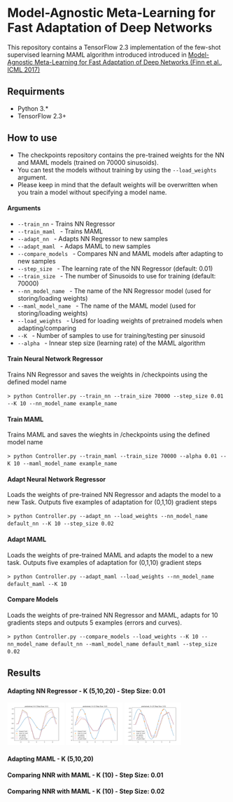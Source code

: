 # Model-Agnostic Meta-Learning for Fast Adaptation of Deep Networks
This repository contains a TensorFlow 2.3 implementation of the few-shot supervised learning MAML algorithm
introduced introduced in [Model-Agnostic Meta-Learning for Fast Adaptation of Deep Networks (Finn et al., ICML 2017)
](https://arxiv.org/abs/1703.03400) 

## Requirments
- Python 3.*
- TensorFlow 2.3+

## How to use
- The checkpoints repository contains the pre-trained weights for the NN and MAML models (trained on 70000 sinusoids).
- You can test the models without training by using the ``--load_weights`` argument.
- Please keep in mind that the default weights will be overwritten when you train a model without specifying a model name.

#### Arguments
- `--train_nn` - Trains NN Regressor
- `--train_maml ` - Trains MAML
- `--adapt_nn ` - Adapts NN Regressor to new samples
- `--adapt_maml ` - Adaps MAML to new samples
- `--compare_models ` - Compares NN and MAML models after adapting to new samples
- `--step_size ` - The learning rate of the NN Regressor (default: 0.01)
- `--train_size ` - The number of Sinusoids to use for training (default: 70000)
- `--nn_model_name ` - The name of the NN Regressor model (used for storing/loading weights)
- `--maml_model_name ` - The name of the MAML model (used for storing/loading weights)
- `--load_weights ` - Used for loading weights of pretrained models when adapting/comparing
- `--K ` - Number of samples to use for training/testing per sinusoid
- `--alpha ` - Innear step size (learning rate) of the MAML algorithm

#### Train Neural Network Regressor
Trains NN Regressor and saves the weights in /checkpoints using the defined model name

`> python Controller.py --train_nn --train_size 70000 --step_size 0.01 --K 10 --nn_model_name example_name`

#### Train MAML
Trains MAML and saves the wieghts in /checkpoints using the defined model name

`> python Controller.py --train_maml --train_size 70000 --alpha 0.01 --K 10 --maml_model_name example_name`

#### Adapt Neural Network Regressor
Loads the weights of pre-trained NN Regressor and adapts the model to a new Task.
Outputs five examples of adaptation for (0,1,10) gradient steps

`> python Controller.py --adapt_nn --load_weights --nn_model_name default_nn --K 10 --step_size 0.02`

#### Adapt MAML
Loads the weights of pre-trained MAML and adapts the model to a new task.
Outputs five examples of adaptation for (0,1,10) gradient steps

`> python Controller.py --adapt_maml --load_weights --nn_model_name default_maml --K 10`

#### Compare Models
Loads the weights of pre-trained NN Regressor and MAML, adapts for 10 gradients steps and outputs 5
examples (errors and curves).

`> python Controller.py --compare_models --load_weights --K 10 --nn_model_name default_nn --maml_model_name default_maml --step_size 0.02`


## Results

#### Adapting NN Regressor - K (5,10,20) - Step Size: 0.01

<img width="130" src="https://github.com/gdemos01/maml-tensorflow2.3/blob/main/Results/nn_K5.png">
<img width="130" src="https://github.com/gdemos01/maml-tensorflow2.3/blob/main/Results/nn_K10.png">
<img width="130" src="https://github.com/gdemos01/maml-tensorflow2.3/blob/main/Results/nn_K20.png">

#### Adapting MAML - K (5,10,20)

#### Comparing NNR with MAML - K (10) - Step Size: 0.01

#### Comparing NNR with MAML - K (10) - Step Size: 0.02
